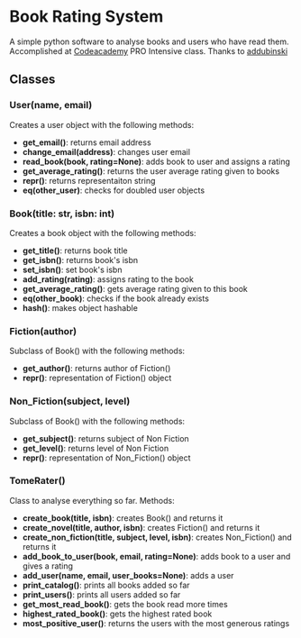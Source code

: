 # Book Rating System

A simple python software to analyse books and users who have read them. Accomplished at [Codeacademy](https://www.codecademy.com/) PRO Intensive class. Thanks to [addubinski](https://github.com/addubinski)

## Classes

### User(name, email)

Creates a user object with the following methods:
- **get_email()**: returns email address
- **change_email(address)**: changes user email
- **read_book(book, rating=None)**: adds book to user and assigns a rating
- **get_average_rating()**: returns the user average rating given to books
- **__repr__()**: returns representaiton string
- **__eq__(other_user)**: checks for doubled user objects

### Book(title: str, isbn: int)

Creates a book object with the following methods:
- **get_title()**: returns book title
- **get_isbn()**: returns book's isbn
- **set_isbn()**: set book's isbn
- **add_rating(rating)**: assigns rating to the book
- **get_average_rating()**: gets average rating given to this book
- **__eq__(other_book)**: checks if the book already exists
- **__hash__()**: makes object hashable

### Fiction(author)

Subclass of Book() with the following methods:
- **get_author()**: returns author of Fiction()
- **__repr__()**: representation of Fiction() object

### Non_Fiction(subject, level)

Subclass of Book() with the following methods:
- **get_subject()**: returns subject of Non Fiction
- **get_level()**: returns level of Non Fiction
- **__repr__()**: representation of Non_Fiction() object


### TomeRater()

Class to analyse everything so far. Methods:
- **create_book(title, isbn)**: creates Book() and returns it
- **create_novel(title, author, isbn)**: creates Fiction() and returns it
- **create_non_fiction(title, subject, level, isbn)**: creates Non_Fiction() and returns it
- **add_book_to_user(book, email, rating=None)**: adds book to a user and gives a rating
- **add_user(name, email, user_books=None)**: adds a user
- **print_catalog()**: prints all books added so far
- **print_users()**: prints all users added so far
- **get_most_read_book()**: gets the book read more times
- **highest_rated_book()**: gets the highest rated book
- **most_positive_user()**: returns the users with the most generous ratings
